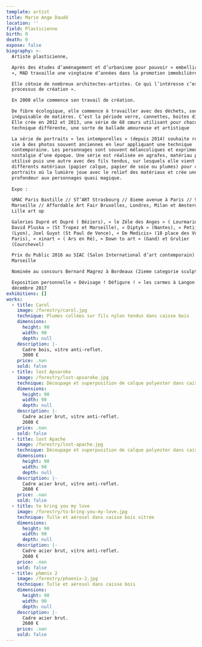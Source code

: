 ```yaml
---
template: artist
title: Marie Ange Daudé
location: ''
field: Plasticienne
birth: 0
death: 0
expose: false
biography: >-
  Artiste plasticienne, 

  Après des études d’aménagement et d’urbanisme pour pouvoir « embellir le monde
  », MAD travaille une vingtaine d’années dans la promotion immobilière.

  Elle côtoie de nombreux architectes-artistes. Ce qui l’intéresse c’est le «
  processus de création ».

  En 2008 elle commence son travail de création.

  De fibre écologique, elle commence à travailler avec des déchets, source
  inépuisable de matières. C’est la période verre, cannettes, boites diverses.
  Elle crée en 2012 et 2013, une série de 68 cœurs utilisant pour chacun une
  technique différente, une sorte de ballade amoureuse et artistique

  La série de portraits « les intemporelles » (depuis 2014) souhaite redonner
  vie à des photos souvent anciennes en leur appliquant une technique
  contemporaine. Les personnages sont souvent mélancoliques et expriment la
  nostalgie d’une époque. Une série est réalisée en agrafes, matériau peu
  utilisé puis une autre avec des fils tendus, sur lesquels elle vient coller
  différents matériaux (papier calque, papier de soie ou plumes) pour créer des
  portraits où la lumière joue avec le relief des matériaux et crée une
  profondeur aux personnages quasi magique.
   
  Expo :

  GMAC Paris Bastille // ST’ART Strasbourg // 8ieme avenue à Paris // SIAC
  Marseille // Affordable Art Fair Bruxelles, Londres, Milan et Amsterdam…) //
  Lille art up

  Galeries Dupré et Dupré ( Béziers), « le Zéle des Anges » ( Lourmarin), «
  David Pluska » (St Tropez et Marseille), « Diptyk » (Nantes), « Petijean »
  (Lyon), Joel Guyot (St Paul de Vence), « De Medicis» (18 place des Vosges à
  Paris), « xinart » ( Ars en Ré), « Down to art » (Gand) et Grulier
  (Courchevel)

  Prix du Public 2016 au SIAC (Salon International d’art contemporain) à
  Marseille

  Nominée au concours Bernard Magrez à Bordeaux (2ieme categorie sculpture)

  Exposition personnelle « Dévisage ! Défigure ! » les carmes à Langon en
  décembre 2017
exhibitions: []
works:
  - title: Carol
    image: /forestry/carol.jpg
    technique: Plumes collées sur fils nylon tendus dans caisse bois
    dimensions:
      height: 90
      width: 90
      depth: null
    description: |-
      Cadre bois, vitre anti-reflet.
      3000 €
    price: .nan
    sold: false
  - title: lost Apsaroke
    image: /forestry/lost-apsaroke.jpg
    technique: Découpage et superposition de calque polyester dans caisse bois
    dimensions:
      height: 90
      width: 90
      depth: null
    description: |-
      Cadre acier brut, vitre anti-reflet. 
      2600 €
    price: .nan
    sold: false
  - title: lost Apache
    image: /forestry/lost-apache.jpg
    technique: Découpage et superposition de calque polyester dans caisse bois
    dimensions:
      height: 90
      width: 90
      depth: null
    description: |-
      Cadre acier brut, vitre anti-reflet.
      2600 €
    price: .nan
    sold: false
  - title: to bring you my love
    image: /forestry/to-bring-you-my-love.jpg
    technique: Tulle et aérosol dans caisse bois vitrée
    dimensions:
      height: 90
      width: 90
      depth: null
    description: |-
      Cadre acier brut, vitre anti-reflet.
      2600 €
    price: .nan
    sold: false
  - title: phœnix 2
    image: /forestry/phoenix-2.jpg
    technique: Tulle et aérosol dans caisse bois
    dimensions:
      height: 90
      width: 90
      depth: null
    description: |-
      Cadre acier brut.
      2600 €
    price: .nan
    sold: false
---
```


